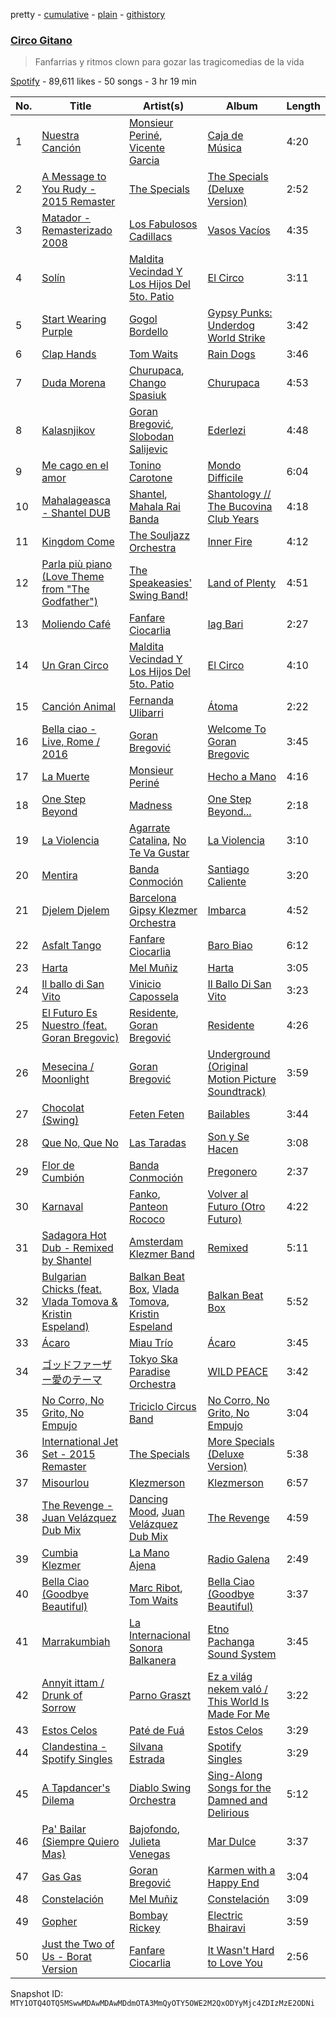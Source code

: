 pretty - [cumulative](/playlists/cumulative/37i9dQZF1DXdxLagECufdp.md) - [plain](/playlists/plain/37i9dQZF1DXdxLagECufdp) - [githistory](https://github.githistory.xyz/mackorone/spotify-playlist-archive/blob/main/playlists/plain/37i9dQZF1DXdxLagECufdp)

### [Circo Gitano](https://open.spotify.com/playlist/37i9dQZF1DXdxLagECufdp)

> Fanfarrias y ritmos clown para gozar las tragicomedias de la vida

[Spotify](https://open.spotify.com/user/spotify) - 89,611 likes - 50 songs - 3 hr 19 min

| No. | Title | Artist(s) | Album | Length |
|---|---|---|---|---|
| 1 | [Nuestra Canción](https://open.spotify.com/track/5reQI13tWWYDLMrGcUF4Mk) | [Monsieur Periné](https://open.spotify.com/artist/36KsCCwgI0Dep97yVJWmkK), [Vicente Garcia](https://open.spotify.com/artist/2Otnykd696YidQYfEGVmNq) | [Caja de Música](https://open.spotify.com/album/4XSLqHHDwqAnjwoMTtx7jC) | 4:20 |
| 2 | [A Message to You Rudy \- 2015 Remaster](https://open.spotify.com/track/49slT7gVW0zj1KIG8w6DoL) | [The Specials](https://open.spotify.com/artist/6xnvNmSzmeOE1bLKnYXKW3) | [The Specials \(Deluxe Version\)](https://open.spotify.com/album/2OHPxPTasGkolt8lFDxCpE) | 2:52 |
| 3 | [Matador \- Remasterizado 2008](https://open.spotify.com/track/7d4pdMym8ZBOgf1oVPTiPb) | [Los Fabulosos Cadillacs](https://open.spotify.com/artist/2FS22haX3FYbyOsUAkuYqZ) | [Vasos Vacíos](https://open.spotify.com/album/54A9Agody2BGDXtTGMdFn4) | 4:35 |
| 4 | [Solín](https://open.spotify.com/track/4OnOwfpbZCwHnFNDqgjOuS) | [Maldita Vecindad Y Los Hijos Del 5to\. Patio](https://open.spotify.com/artist/6WvDtNFHOWHfiNy8NVHujT) | [El Circo](https://open.spotify.com/album/5VJ9cWdT6Kv9UawePqLhCI) | 3:11 |
| 5 | [Start Wearing Purple](https://open.spotify.com/track/3q2e5D6NGrfh9Mx7WlrnHq) | [Gogol Bordello](https://open.spotify.com/artist/2SVw939fwuqSobLjF8u78b) | [Gypsy Punks: Underdog World Strike](https://open.spotify.com/album/13wK6cU29pZjFs0zz2Ajbh) | 3:42 |
| 6 | [Clap Hands](https://open.spotify.com/track/5TeoCsHbzWo9UgMW3rv7JL) | [Tom Waits](https://open.spotify.com/artist/7x83XhcMbOTl1UdYsPTuZM) | [Rain Dogs](https://open.spotify.com/album/5bbb7E51zaDCuD85uLyFkK) | 3:46 |
| 7 | [Duda Morena](https://open.spotify.com/track/2tUUUBIx7SqR3WVVSN7R5V) | [Churupaca](https://open.spotify.com/artist/0B6mwRbxKrvUvklMk9571H), [Chango Spasiuk](https://open.spotify.com/artist/0qGRkfnUqWeG49vbCv6rMY) | [Churupaca](https://open.spotify.com/album/4WEJMxY05ww9RP2jCK4SXX) | 4:53 |
| 8 | [Kalasnjikov](https://open.spotify.com/track/6OlCJxmWri50RLA1CrBYZ6) | [Goran Bregović](https://open.spotify.com/artist/491v9k5NTGBGanwqPNSkuS), [Slobodan Salijevic](https://open.spotify.com/artist/2qAYOCvQeh0CluLvtMBQZL) | [Ederlezi](https://open.spotify.com/album/2EQJq127u4ihk7QU0Voas2) | 4:48 |
| 9 | [Me cago en el amor](https://open.spotify.com/track/6nfxhYm1k0OodleIJfTepK) | [Tonino Carotone](https://open.spotify.com/artist/6rM57PYs1352JJdgKFFG2n) | [Mondo Difficile](https://open.spotify.com/album/0UbCMQfV6mZZQi0lAPAWUG) | 6:04 |
| 10 | [Mahalageasca \- Shantel DUB](https://open.spotify.com/track/1rhlWjJHCgxCWetBwQyiKH) | [Shantel](https://open.spotify.com/artist/0F8l1raRpXvRCsTrfSVocA), [Mahala Rai Banda](https://open.spotify.com/artist/5eFcEnUv0A83EIHKVrXzg4) | [Shantology // The Bucovina Club Years](https://open.spotify.com/album/3pHFRveyl26dcZd4F3sX6b) | 4:18 |
| 11 | [Kingdom Come](https://open.spotify.com/track/5uhJnZd0m9Xz3GafDeMJxK) | [The Souljazz Orchestra](https://open.spotify.com/artist/0MiCOT2cVYso39XSskiUUo) | [Inner Fire](https://open.spotify.com/album/2w28yTFohFkW0UnIGKqLdY) | 4:12 |
| 12 | [Parla più piano \(Love Theme from "The Godfather"\)](https://open.spotify.com/track/4vs7AkZvFE3T87rdfQEvVA) | [The Speakeasies' Swing Band!](https://open.spotify.com/artist/1oUi6Bbik9rnyUtnQUnC2g) | [Land of Plenty](https://open.spotify.com/album/2R4Nkyigz44hJbVd004zhS) | 4:51 |
| 13 | [Moliendo Café](https://open.spotify.com/track/7eOtKm3fNAeAhAoIZmJuEY) | [Fanfare Ciocarlia](https://open.spotify.com/artist/40iJCAOCz6nhRs6CbsAtOg) | [Iag Bari](https://open.spotify.com/album/6zUrmT5eJIG2lNajO4AxJj) | 2:27 |
| 14 | [Un Gran Circo](https://open.spotify.com/track/5BwVAAJzAuzpDHeWuKdFsN) | [Maldita Vecindad Y Los Hijos Del 5to\. Patio](https://open.spotify.com/artist/6WvDtNFHOWHfiNy8NVHujT) | [El Circo](https://open.spotify.com/album/5VJ9cWdT6Kv9UawePqLhCI) | 4:10 |
| 15 | [Canción Animal](https://open.spotify.com/track/4WEaMJomqn7EtH6frQe0dI) | [Fernanda Ulibarri](https://open.spotify.com/artist/7xcXkowvgYLmNwl8ST2uvd) | [Átoma](https://open.spotify.com/album/1GnZNhvpkEWW64WkjTyzfg) | 2:22 |
| 16 | [Bella ciao \- Live, Rome / 2016](https://open.spotify.com/track/64ATEI3hHvVfzTES9d4sgt) | [Goran Bregović](https://open.spotify.com/artist/491v9k5NTGBGanwqPNSkuS) | [Welcome To Goran Bregovic](https://open.spotify.com/album/77MrRtQU0y7U4F1oz0ayda) | 3:45 |
| 17 | [La Muerte](https://open.spotify.com/track/6JbuWmDTkDWKD7L5uN0Jyv) | [Monsieur Periné](https://open.spotify.com/artist/36KsCCwgI0Dep97yVJWmkK) | [Hecho a Mano](https://open.spotify.com/album/58RU5pUqiS7098vJ5gJlIn) | 4:16 |
| 18 | [One Step Beyond](https://open.spotify.com/track/1G6eFFDRaLr9EbThnhzMBD) | [Madness](https://open.spotify.com/artist/4AYkFtEBnNnGuoo8HaHErd) | [One Step Beyond...](https://open.spotify.com/album/5Jst9QoWbNmjQFUyGIkMnA) | 2:18 |
| 19 | [La Violencia](https://open.spotify.com/track/2ZSh2anXpuTLC6utOkavyb) | [Agarrate Catalina](https://open.spotify.com/artist/0Jo06O68y5JjVgiPbAR9Ox), [No Te Va Gustar](https://open.spotify.com/artist/4ZDoy7AWNgQVmX7T0u0B1j) | [La Violencia](https://open.spotify.com/album/3YgJr7L4JQGqDvA7qwkzYm) | 3:10 |
| 20 | [Mentira](https://open.spotify.com/track/1NpqV60GHzxPrINvbo14tH) | [Banda Conmoción](https://open.spotify.com/artist/2UNMW1OKE0X1cwJHWER67g) | [Santiago Caliente](https://open.spotify.com/album/5OR9wpC5rXNgRRii8UVIqZ) | 3:20 |
| 21 | [Djelem Djelem](https://open.spotify.com/track/03nCB2bLgZMahtLTtKk0pU) | [Barcelona Gipsy Klezmer Orchestra](https://open.spotify.com/artist/3PTfq1DY4qdmJaIySsHinw) | [Imbarca](https://open.spotify.com/album/19MmbEcj7NqppcIlQaaS32) | 4:52 |
| 22 | [Asfalt Tango](https://open.spotify.com/track/56zs50f4ZqV1TMtzkw2oTc) | [Fanfare Ciocarlia](https://open.spotify.com/artist/40iJCAOCz6nhRs6CbsAtOg) | [Baro Biao](https://open.spotify.com/album/51fzQZ94klHH5ToOVN6Uy3) | 6:12 |
| 23 | [Harta](https://open.spotify.com/track/1J4xv5V5dzkA8UGtXSbCNU) | [Mel Muñiz](https://open.spotify.com/artist/05NEGCiyDYaJtcPiagl46Y) | [Harta](https://open.spotify.com/album/7xxEXEwifY6NE0sEmIybSg) | 3:05 |
| 24 | [Il ballo di San Vito](https://open.spotify.com/track/6oC8FuowgLT4ZSlXECLCNX) | [Vinicio Capossela](https://open.spotify.com/artist/6FlxhoUGATC40TALMesaFM) | [Il Ballo Di San Vito](https://open.spotify.com/album/7dFDRhEgvQZHu77TuvoEri) | 3:23 |
| 25 | [El Futuro Es Nuestro \(feat\. Goran Bregovic\)](https://open.spotify.com/track/0vJWanOoPwLdy4sgyM1FGC) | [Residente](https://open.spotify.com/artist/5GcWBUX00IPuWVGMIRK1sS), [Goran Bregović](https://open.spotify.com/artist/491v9k5NTGBGanwqPNSkuS) | [Residente](https://open.spotify.com/album/6yClcORh3xiP9Gg1aqbvZ9) | 4:26 |
| 26 | [Mesecina / Moonlight](https://open.spotify.com/track/4j3HKFuIHwdxxbZmPqJJYX) | [Goran Bregović](https://open.spotify.com/artist/491v9k5NTGBGanwqPNSkuS) | [Underground \(Original Motion Picture Soundtrack\)](https://open.spotify.com/album/2xMLHeRDiuzNWIrZt7Q8na) | 3:59 |
| 27 | [Chocolat \(Swing\)](https://open.spotify.com/track/42gaDDxNCrQMkri7sQcqGq) | [Feten Feten](https://open.spotify.com/artist/2jA6wEXprTZysvomP2krp8) | [Bailables](https://open.spotify.com/album/2LXPajOlTfGvlm6jm1oFtW) | 3:44 |
| 28 | [Que No, Que No](https://open.spotify.com/track/1CfDgFfSpVIrufYPVX02et) | [Las Taradas](https://open.spotify.com/artist/0cvN008loU6mGFr4IiYjVO) | [Son y Se Hacen](https://open.spotify.com/album/7CBtEchhPV1o3BLPlgPcuC) | 3:08 |
| 29 | [Flor de Cumbión](https://open.spotify.com/track/1iw2aoN9vgmzHw0acRFvAZ) | [Banda Conmoción](https://open.spotify.com/artist/2UNMW1OKE0X1cwJHWER67g) | [Pregonero](https://open.spotify.com/album/44vJ4lHPNZmfZ09TJ4Q1Hd) | 2:37 |
| 30 | [Karnaval](https://open.spotify.com/track/0QoKi5HQm7srBiovlTpTws) | [Fanko](https://open.spotify.com/artist/7FTVF3GI4iIuxErFlgYS2n), [Panteon Rococo](https://open.spotify.com/artist/11mqrDSFRRz8g0Wb3syJj5) | [Volver al Futuro \(Otro Futuro\)](https://open.spotify.com/album/184ZgYcvVQWNyvoDHBYtuE) | 4:22 |
| 31 | [Sadagora Hot Dub \- Remixed by Shantel](https://open.spotify.com/track/3Wb0d7PcBdFKVnTJ75UQ1l) | [Amsterdam Klezmer Band](https://open.spotify.com/artist/2vMBszTQ5H66LhDEM3mSvl) | [Remixed](https://open.spotify.com/album/5LjkNrn1rnhAk0dimZGrk5) | 5:11 |
| 32 | [Bulgarian Chicks \(feat\. Vlada Tomova & Kristin Espeland\)](https://open.spotify.com/track/6Z0xtMYSC5RSSPFcFTzNZY) | [Balkan Beat Box](https://open.spotify.com/artist/2rmMyZC0sUD1a3jkDxp7iY), [Vlada Tomova](https://open.spotify.com/artist/74f7fNXxNm4fYu7ajpXykd), [Kristin Espeland](https://open.spotify.com/artist/1z15SEPLxHchqfFI7SBCTJ) | [Balkan Beat Box](https://open.spotify.com/album/3kpfXAnyZmUXmjnVe8u1G2) | 5:52 |
| 33 | [Ácaro](https://open.spotify.com/track/1u2j4CufZ3HIZIo8y2yJs7) | [Miau Trío](https://open.spotify.com/artist/0WIn93XS8EmNaLPG3AZpeL) | [Ácaro](https://open.spotify.com/album/5p9sfsdqNlhSDqbotwaJj5) | 3:45 |
| 34 | [ゴッドファーザー愛のテーマ](https://open.spotify.com/track/3wMcumG7H13Oq3HvHeeok5) | [Tokyo Ska Paradise Orchestra](https://open.spotify.com/artist/0UZq6vAHrwGgctvxTzzxYm) | [WILD PEACE](https://open.spotify.com/album/5R19j19wldlcON2ZTaJikv) | 3:42 |
| 35 | [No Corro, No Grito, No Empujo](https://open.spotify.com/track/2zMauuBuWdlJxv3EFkEGLv) | [Triciclo Circus Band](https://open.spotify.com/artist/6Kkbu7QNMwiSeQxTJ8hFZt) | [No Corro, No Grito, No Empujo](https://open.spotify.com/album/0Gl73ICTO0K3h8f1E9cdZy) | 3:04 |
| 36 | [International Jet Set \- 2015 Remaster](https://open.spotify.com/track/7MrViz9E9dqO44F0PIbRI1) | [The Specials](https://open.spotify.com/artist/6xnvNmSzmeOE1bLKnYXKW3) | [More Specials \(Deluxe Version\)](https://open.spotify.com/album/6ZaAmEOGxNs0L0xeduBc3S) | 5:38 |
| 37 | [Misourlou](https://open.spotify.com/track/5oxVimkWhxcePBKHoLGGLz) | [Klezmerson](https://open.spotify.com/artist/6zbs9O1YV39e8F2ZR7RQqL) | [Klezmerson](https://open.spotify.com/album/3CnREo12brFqZFotExitha) | 6:57 |
| 38 | [The Revenge \- Juan Velázquez Dub Mix](https://open.spotify.com/track/1EQTAtzVmAtDyi2gCoUIuc) | [Dancing Mood](https://open.spotify.com/artist/70XauTb6oEJbXxFoH6wY9F), [Juan Velázquez Dub Mix](https://open.spotify.com/artist/5M5lqIObIGdQfb3yQvC3db) | [The Revenge](https://open.spotify.com/album/0E2eMtNlLia0cb1jVF7yIt) | 4:59 |
| 39 | [Cumbia Klezmer](https://open.spotify.com/track/2bsNIf7cT3PYRriUSNcnck) | [La Mano Ajena](https://open.spotify.com/artist/611eLbdAybrp9seo2dr6eJ) | [Radio Galena](https://open.spotify.com/album/1Ra9M1mo2LU1TQRSYJ7Vjg) | 2:49 |
| 40 | [Bella Ciao \(Goodbye Beautiful\)](https://open.spotify.com/track/1Lf4Dp7RTPwNI1pw9uOLrK) | [Marc Ribot](https://open.spotify.com/artist/7jAeRfT8LYCxydM2Y1Egvn), [Tom Waits](https://open.spotify.com/artist/7x83XhcMbOTl1UdYsPTuZM) | [Bella Ciao \(Goodbye Beautiful\)](https://open.spotify.com/album/29eTnHPHnGirFCGrmApdAG) | 3:37 |
| 41 | [Marrakumbiah](https://open.spotify.com/track/45X61WpnNpZopCO92ZwKdw) | [La Internacional Sonora Balkanera](https://open.spotify.com/artist/7zBN4dVulSEiunuM8jw98C) | [Etno Pachanga Sound System](https://open.spotify.com/album/6fCxJA4Ar7o8PXRjDrKECo) | 3:45 |
| 42 | [Annyit ittam / Drunk of Sorrow](https://open.spotify.com/track/007XTE3Ua8JVzxW8bGwPwb) | [Parno Graszt](https://open.spotify.com/artist/5hBCfYFEDK8otrksMYuzoL) | [Ez a világ nekem való / This World Is Made For Me](https://open.spotify.com/album/47yWcxAHMpajgxnHVTaxJP) | 3:22 |
| 43 | [Estos Celos](https://open.spotify.com/track/4d51QRhki1EM2qaNYYjfvK) | [Paté de Fuá](https://open.spotify.com/artist/188pkeHUWXnROe7lFVYRRa) | [Estos Celos](https://open.spotify.com/album/2E1f852SuXQRCGGh9ml4Hf) | 3:29 |
| 44 | [Clandestina \- Spotify Singles](https://open.spotify.com/track/1Oie9uASbo83OrEkZ2whEM) | [Silvana Estrada](https://open.spotify.com/artist/72VywtXEoONiBLNu3ibGI7) | [Spotify Singles](https://open.spotify.com/album/1KFVMgFxBDhf1fprYdbxHl) | 3:29 |
| 45 | [A Tapdancer's Dilema](https://open.spotify.com/track/3RJtaxRtxOvvIj6DESm4gh) | [Diablo Swing Orchestra](https://open.spotify.com/artist/2cbWJP4X5b9sKEDW80uc5r) | [Sing\-Along Songs for the Damned and Delirious](https://open.spotify.com/album/36j0yWKLk5a6rLgJEhUghU) | 5:12 |
| 46 | [Pa' Bailar \(Siempre Quiero Mas\)](https://open.spotify.com/track/33bj2sNF5xk3oeFnyMfc0s) | [Bajofondo](https://open.spotify.com/artist/4Wk0MW9d5uu6WbAgRCuH4O), [Julieta Venegas](https://open.spotify.com/artist/2QWIScpFDNxmS6ZEMIUvgm) | [Mar Dulce](https://open.spotify.com/album/1tEqTQTkgGkvQBIQZzggFA) | 3:37 |
| 47 | [Gas Gas](https://open.spotify.com/track/19Ah7Hh26xdpgaXVv0sEJo) | [Goran Bregović](https://open.spotify.com/artist/491v9k5NTGBGanwqPNSkuS) | [Karmen with a Happy End](https://open.spotify.com/album/1l723TBcNXs5iQOMn1w3Zc) | 3:04 |
| 48 | [Constelación](https://open.spotify.com/track/58yXDaeNbIqbbAkFH8or6a) | [Mel Muñiz](https://open.spotify.com/artist/05NEGCiyDYaJtcPiagl46Y) | [Constelación](https://open.spotify.com/album/5hXsDY407wtAlm5W81aM1F) | 3:09 |
| 49 | [Gopher](https://open.spotify.com/track/01hqaLJ7lsOf5w0zTysbGD) | [Bombay Rickey](https://open.spotify.com/artist/25K3DdUbAxFXeydGHPoyPz) | [Electric Bhairavi](https://open.spotify.com/album/6h5WjOpelHPgjr1OjCm1tm) | 3:59 |
| 50 | [Just the Two of Us \- Borat Version](https://open.spotify.com/track/3vlX8DYLjmo7tzGeNBSVoG) | [Fanfare Ciocarlia](https://open.spotify.com/artist/40iJCAOCz6nhRs6CbsAtOg) | [It Wasn't Hard to Love You](https://open.spotify.com/album/2U1gmHeaRx1E8VaB7wO13R) | 2:56 |

Snapshot ID: `MTY1OTQ4OTQ5MSwwMDAwMDAwMDdmOTA3MmQyOTY5OWE2M2QxODYyMjc4ZDIzMzE2ODNi`
